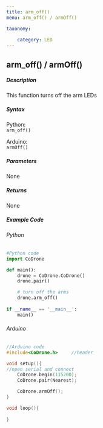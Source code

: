 ```yaml
---
title: arm_off()
menu: arm_off() / armOff()

taxonomy:
	
	category: LED
---
```


## arm_off() / armOff()

##### Description

This function turns off the arm LEDs

##### Syntax
Python:<br />
```arm_off()```<br />

Arduino:<br />
```armOff()```<br />

##### Parameters

None

##### Returns

None

##### Example Code
###### Python
```python
#Python code
import CoDrone

def main():
	drone = CoDrone.CoDrone()
	drone.pair()

	# turn off the arms
	drone.arm_off()
	
if __name__ == '__main__':
	main()

```
###### Arduino
```c
//Arduino code
#include<CoDrone.h>		//header

void setup(){
//open serial and connect
	CoDrone.begin(115200);
	CoDrone.pair(Nearest);

	CoDrone.armOff();
}

void loop(){
	
}

```